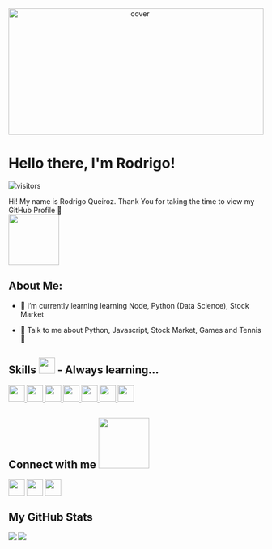<div align="center">
<img width="100%" height = "250px" src="https://newrelic.com/sites/default/files/2021-04/good-programmer-banner-final.jpg" alt="cover" />
</div>

<h1> Hello there, I'm Rodrigo!</h1>
<p align='center'>

![visitors](https://visitor-badge.glitch.me/badge?page_id=rodrigoaqueiroz.rodrigoaqueiroz)

</p>
<div size='20px'> Hi! My name is Rodrigo Queiroz. Thank You for taking the time to view my GitHub Profile 🚀
</div>
<img src = "https://tenor.com/view/cat-computer-typing-fast-gif-5368357.gif" width = 100px>
<h2> About Me: </h2>

- 🌱 I’m currently learning learning Node, Python (Data Science), Stock Market 

- 💬 Talk to me about Python, Javascript, Stock Market, Games and Tennis 🎾 

<h2> Skills <img src = "https://media2.giphy.com/media/QssGEmpkyEOhBCb7e1/giphy.gif?cid=ecf05e47a0n3gi1bfqntqmob8g9aid1oyj2wr3ds3mg700bl&rid=giphy.gif" width = 32px> - Always learning... </h2>
<a href= https://github.com/rodrigoaqueiroz?tab=repositories&q=&type=&language=python&sort= > <img width ='32px' src ='https://raw.githubusercontent.com/rahulbanerjee26/githubAboutMeGenerator/main/icons/python.svg'> </a>
<a href= https://github.com/rodrigoaqueiroz?tab=repositories&q=&type=&language=reactjs&sort= > <img width ='32px' src ='https://raw.githubusercontent.com/rahulbanerjee26/githubAboutMeGenerator/main/icons/reactjs.svg'> </a>
<a href= https://github.com/rodrigoaqueiroz?tab=repositories&q=&type=&language=javascript&sort= > <img width ='32px' src ='https://raw.githubusercontent.com/rahulbanerjee26/githubAboutMeGenerator/main/icons/javascript.svg'> </a>
<a href= https://github.com/rodrigoaqueiroz?tab=repositories&q=&type=&language=sqlite&sort= > <img width ='32px' src ='https://raw.githubusercontent.com/rahulbanerjee26/githubAboutMeGenerator/main/icons/sqlite.svg'> </a>
<a href= https://github.com/rodrigoaqueiroz?tab=repositories&q=&type=&language=mongodb&sort= > <img width ='32px' src ='https://raw.githubusercontent.com/rahulbanerjee26/githubAboutMeGenerator/main/icons/mongodb.svg'> </a>
<a href= https://github.com/rodrigoaqueiroz?tab=repositories&q=&type=&language=docker&sort= > <img width ='32px' src ='https://raw.githubusercontent.com/rahulbanerjee26/githubAboutMeGenerator/main/icons/docker.svg'> </a>
<a href= https://github.com/rodrigoaqueiroz?tab=repositories&q=&type=&language=nodejs&sort= > <img width ='32px' src ='https://raw.githubusercontent.com/rahulbanerjee26/githubAboutMeGenerator/main/icons/nodejs.svg'> </a>


<h2> Connect with me <img src='https://raw.githubusercontent.com/ShahriarShafin/ShahriarShafin/main/Assets/handshake.gif' width="100px"> </h2>
<a href = 'https://www.linkedin.com/in/rodrigoandradequeiroz'> <img width = '32px' align= 'center' src="https://raw.githubusercontent.com/rahulbanerjee26/githubAboutMeGenerator/main/icons/linked-in-alt.svg"/></a> 
<a href = 'https://www.github.com/rodrigoaqueiroz'> <img width = '32px' align= 'center' src="https://raw.githubusercontent.com/rahulbanerjee26/githubAboutMeGenerator/main/icons/github.svg"/></a> 
<a href = 'mailto:rodrigoandradequeiroz@gmail.com'><img width = '32px' align= 'center' src="https://cdn.iconscout.com/icon/free/png-256/mail-1140-830582.png"/></a> 


<h2> My GitHub Stats </h2>
  <img align="left" src="https://github-readme-stats.vercel.app/api?username=rodrigoaqueiroz&count_private=true&show_icons=true&theme=radical" />
</a>
  <img align="center" src="https://github-readme-stats.vercel.app/api/top-langs/?username=rodrigoaqueiroz" />
</a>

<br>

